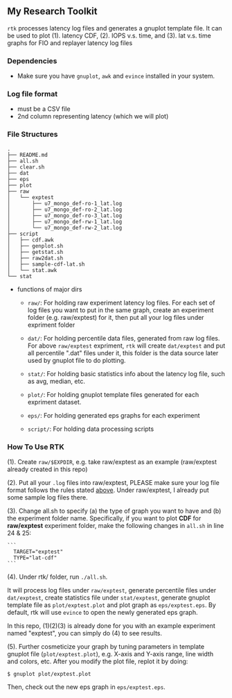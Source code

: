 ## My Research Toolkit ##

``rtk`` processes latency log files and generates a gnuplot template file. It can
be used to plot (1). latency CDF, (2). IOPS v.s. time, and (3). lat v.s. time graphs for
FIO and replayer latency log files

### Dependencies

- Make sure you have ``gnuplot``, ``awk`` and ``evince`` installed in your system.

### Log file format

- must be a CSV file
- 2nd column representing latency (which we will plot)

### File Structures

```
.
├── README.md
├── all.sh
├── clear.sh
├── dat
├── eps
├── plot
├── raw
│   └── exptest
│       ├── u7_mongo_def-ro-1_lat.log
│       ├── u7_mongo_def-ro-2_lat.log
│       ├── u7_mongo_def-ro-3_lat.log
│       ├── u7_mongo_def-rw-1_lat.log
│       └── u7_mongo_def-rw-2_lat.log
├── script
│   ├── cdf.awk
│   ├── genplot.sh
│   ├── getstat.sh
│   ├── raw2dat.sh
│   ├── sample-cdf-lat.sh
│   └── stat.awk
└── stat
```

- functions of major dirs

  - ``raw/``: For holding raw experiment latency log files. For each set of log
    files you want to put in the same graph, create an experiment folder (e.g.
    raw/exptest) for it, then put all your log files under expriment folder

  - ``dat/``: For holding percentile data files, generated from raw log files.
    For above ``raw/exptest`` expriment, ``rtk`` will create ``dat/exptest``
    and put all percentile ".dat" files under it, this folder is the data
    source later used by gnuplot file to do plotting.

  - ``stat/``: For holding basic statistics info about the latency log
    file, such as avg, median, etc.

  - ``plot/``: For holding gnuplot template files generated for each
    expriment dataset.

  - ``eps/``: For holding generated eps graphs for each experiment

  - ``script/``: For holding data processing scripts


### How To Use RTK ###

  (1). Create ``raw/$EXPDIR``, e.g. take raw/exptest as an example (raw/exptest
  already created in this repo)

  (2). Put all your ``.log`` files into raw/exptest, PLEASE make sure your log
  file format follows the rules stated
  [above](#markdown-header-log-file-format). Under raw/exptest, I already put
  some sample log files there.

  (3). Change all.sh to specify (a) the type of graph you want to have and (b)
  the experiment folder name. Specifically, if you want to plot **CDF** for
  **raw/exptest** experiment folder, make the following changes in ``all.sh``
  in line 24 & 25:

    ```
      TARGET="exptest"
      TYPE="lat-cdf"
    ```

  (4). Under rtk/ folder, run ``./all.sh``. 
  
  It will process log files under ``raw/exptest``, generate percentile files
  under ``dat/exptest``, create statistics file under ``stat/exptest``,
  generate gnuplot template file as ``plot/exptest.plot`` and plot graph as
  ``eps/exptest.eps``. By default, rtk will use ``evince`` to open the newly
  generated eps graph.
  
  In this repo, (1)(2)(3) is already done for you with an example experiment
  named "exptest", you can simply do (4) to see results.

  (5). Further cosmeticize your graph by tuning parameters in template gnuplot
  file (``plot/exptest.plot``), e.g. X-axis and Y-axis range, line width and colors,
  etc. After you modify the plot file, replot it by doing:

  ```
  $ gnuplot plot/exptest.plot
  ```

  Then, check out the new eps graph in ``eps/exptest.eps``.



  
